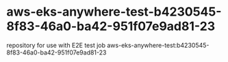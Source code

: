 # aws-eks-anywhere-test-b4230545-8f83-46a0-ba42-951f07e9ad81-23
repository for use with E2E test job aws-eks-anywhere-test:b4230545-8f83-46a0-ba42-951f07e9ad81-23
